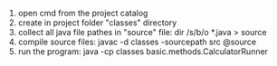 1. open cmd from the project catalog
2. create in project folder "classes" directory
3. collect all java file pathes in "source" file: 
dir /s/b/o *.java > source 
4. compile source files:
javac -d classes -sourcepath src @source
5. run the program:
java -cp classes basic.methods.CalculatorRunner
